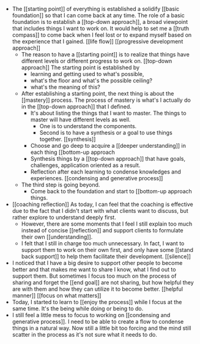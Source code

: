 - The [[starting point]] of everything is established a solidify [[basic foundation]] so that I can come back at any time. The role of a basic foundation is to establish a [[top-down approach]], a broad viewpoint that includes things I want to work on. It would help to set me a [[truth compass]] to come back when I feel lost or to expand myself based on the experience that I gained. [[life flow]] [[progressive development approach]]
    - The reason to have a [[starting point]] is to realize that things have different levels or different progress to work on. [[top-down approach]] The starting point is established by 
        - learning and getting used to what's possible, 
        - what's the floor and what's the possible ceiling?
        - what's the meaning of this?
    - After establishing a starting point, the next thing is about the [[mastery]] process. The process of mastery is what's I actually do in the [[top-down approach]] that I defined. 
        - It's about listing the things that I want to master. The things to master will have different levels as well. 
            - One is to understand the components.
            - Second is to have a synthesis or a goal to use things together. [[synthesis]]
        - Choose and go deep to acquire a [[deeper understanding]] in each thing [[bottom-up approach
        - Synthesis things by a [[top-down approach]] that have goals, challenges, application oriented as a result.
        - Reflection after each learning to condense knowledges and experiences. [[condensing and generative process]]
    - The third step is going beyond.
        - Come back to the foundation and start to [[bottom-up approach things.
- [[coaching reflection]] As today, I can feel that the coaching is effective due to the fact that I didn't start with what clients want to discuss, but rather explore to understand deeply first.
    - However, there are some moments that I feel I still explain too much instead of concise [[reflection]] and support clients to formulate their own [[understanding]].
    - I felt that I still in charge too much unnecessary. In fact, I want to support them to work on their own first, and only have some [[stand back support]] to help them facilitate their development. [[silence]]
- I noticed that I have a big desire to support other people to become better and that makes me want to share I know, what I find out to support them. But sometimes I focus too much on the process of sharing and forget the [[end goal]] are not sharing, but how helpful they are with them and how they can utilize it to become better. [[helpful manner]] [[focus on what matters]]
- Today, I started to learn to [[enjoy the process]] while I focus at the same time. It's the being while doing or being to do.
- I still feel a little mess to focus to working on [[condensing and generative process]]. I need to be able to create a flow to condense things in a natural way. Now still a little bit too forcing and the mind still scatter in the process as it's not sure what it needs to do.
